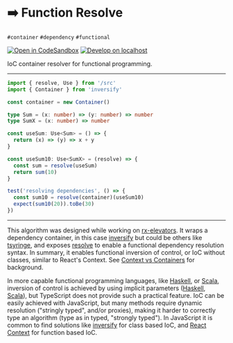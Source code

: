 # ➡️ Function Resolve

`#container` `#dependency` `#functional`

[![Open in CodeSandbox](https://img.shields.io/badge/Open-＠CodeSandbox-blue?style=flat-square&logo=codesandbox)][live_demo]
[![Develop on localhost](https://img.shields.io/badge/Develop-＠localhost-DDD?style=flat-square&logo=gnubash&logoColor=EEE)][develop]

IoC container resolver for functional programming.

---

```ts
import { resolve, Use } from '/src'
import { Container } from 'inversify'

const container = new Container()

type Sum = (x: number) => (y: number) => number
type SumX = (x: number) => number

const useSum: Use<Sum> = () => {
  return (x) => (y) => x + y
}

const useSum10: Use<SumX> = (resolve) => {
  const sum = resolve(useSum)
  return sum(10)
}

test('resolving dependencies', () => {
  const sum10 = resolve(container)(useSum10)
  expect(sum10(20)).toBe(30)
})
```

---

This algorithm was designed while working on [rx-elevators][rx_elevators]. It wraps a dependency container, in this case [inversify][inversify] but could be others like [tsyringe][tsyringe], and exposes [resolve][resolve] to enable a functional dependency resolution syntax. In summary, it enables functional inversion of control, or IoC without classes, similar to React's Context. See [Context vs Containers][c_vs_c] for background.

In more capable functional programming languages, like [Haskell][haskell], or [Scala][scala], inversion of control is achieved by using implicit parameters ([Haskell][haskell_imp], [Scala][scala_imp]), but TypeScript does not provide such a practical feature. IoC can be easily achieved with JavaScript, but many methods require dynamic resolution ("stringly typed", and/or proxies), making it harder to correctly type an algorithm (type as in typed, "strongly typed"). In JavaScript it is common to find solutions like [inversify][inversify] for class based IoC, and [React Context][react_ctx] for function based IoC.

<!--  -->

[c_vs_c]: ../solid-calendar/README.md#context-vs-containers

[develop]: ../../.shared/node/README.md#development

[haskell]: https://www.haskell.org/

[haskell_imp]: https://www.haskell.org/hugs/pages/users_guide/implicit-parameters.html

[inversify]: https://github.com/inversify/InversifyJS

[live_demo]: https://codesandbox.io/s/github/hd-o/coding-challenge/tree/main/packages/rx-elevators?file=/spec/index.test.ts&previewwindow=tests

[react_ctx]: https://reactjs.org/docs/context.html

[resolve]: ./src/index.ts

[rx_elevators]: ../rx-elevators/README.md

[tsyringe]: https://github.com/Microsoft/tsyringe

[scala]: https://scala-lang.org/

[scala_imp]: https://docs.scala-lang.org/tour/implicit-parameters.html
